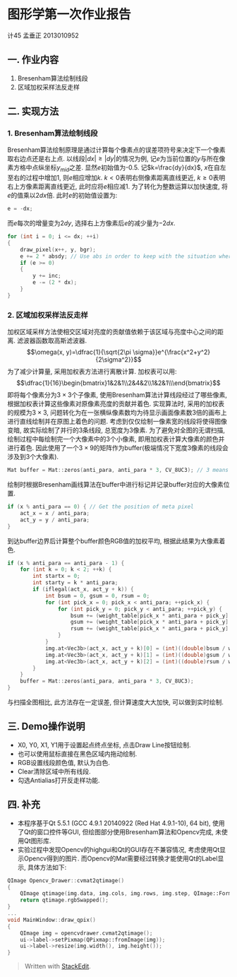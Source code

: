 
# 图形学第一次作业报告

计45 孟垂正 2013010952

## 一. 作业内容
1. Bresenham算法绘制线段
2. 区域加权采样法反走样

## 二. 实现方法
### 1. Bresenham算法绘制线段
Bresenham算法绘制原理是通过计算每个像素点的误差项符号来决定下一个像素取右边点还是右上点.
以线段$|dx|\geq|dy|$的情况为例, 记$e$为当前位置的$y$与所在像素方格中点纵坐标$y_{mid}$之差. 显然$e$初始值为-0.5. 记$k=\frac{dy}{dx}$, $x$在自左至右的过程中增加1, 则$e$相应增加$k$. $k<0$表明右侧像素距离直线更近, $k\geq0$表明右上方像素距离直线更近, 此时应将$e$相应减1.
为了转化为整数运算以加快速度, 将$e$的值乘以$2dx$倍. 此时$e$的初始值设置为:
```cpp
e = -dx;
```
而$e$每次的增量变为$2dy$, 选择右上方像素后$e$的减少量为$-2dx$.
```cpp
for (int i = 0; i <= dx; ++i)
{
	draw_pixel(x++, y, bgr);
	e += 2 * absdy; // Use abs in order to keep with the situation where dy < 0
	if (e >= 0)
	{
		y += inc;
		e -= (2 * dx);
	}
}
```
### 2. 区域加权采样法反走样
加权区域采样方法使相交区域对亮度的贡献值依赖于该区域与亮度中心之间的距离. 滤波器函数取高斯滤波器. 
$$\omega(x, y)=\dfrac{1}{\sqrt{2\pi \sigma}}e^{\frac{x^2+y^2}{2\sigma^2}}$$
为了减少计算量, 采用加权表方法进行离散计算. 加权表可以用:
$$\dfrac{1}{16}\begin{bmatrix}1&2&1\\2&4&2\\1&2&1\\\end{bmatrix}$$
即将每个像素分为$3\times3$个子像素, 使用Bresenham算法计算线段经过了哪些像素, 根据加权表计算这些像素对原像素亮度的贡献并着色.
实现算法时, 采用的加权表的规模为$3\times3$, 问题转化为在一张横纵像素数均为待显示画面像素数3倍的画布上进行直线绘制并在原图上着色的问题. 考虑到仅仅绘制一像素宽的线段将使得图像变暗, 故实际绘制了并行的3条线段, 总宽度为3像素.
为了避免对全图的无谓扫描, 绘制过程中每绘制完一个大像素中的3个小像素, 即用加权表计算大像素的颜色并进行着色. 因此使用了一个$3\times9$的矩阵作为buffer(极端情况下宽度3像素的线段会涉及到3个大像素). 
```cpp
Mat buffer = Mat::zeros(anti_para, anti_para * 3, CV_8UC3); // 3 means upper, middle and bottom
```
绘制时根据Bresenham画线算法在buffer中进行标记并记录buffer对应的大像素位置. 
```cpp
if (x % anti_para == 0) { // Get the position of meta pixel
	act_x = x / anti_para;
	act_y = y / anti_para;
}
```

到达buffer边界后计算整个buffer颜色RGB值的加权平均, 根据此结果为大像素着色. 
```cpp
if (x % anti_para == anti_para - 1) {
    for (int k = 0; k < 2; ++k) {
        int startx = 0;
        int starty = k * anti_para;
        if (iflegal(act_x, act_y + k)) {
            int bsum = 0, gsum = 0, rsum = 0;
            for (int pick_x = 0; pick_x < anti_para; ++pick_x) {
                for (int pick_y = 0; pick_y < anti_para; ++pick_y) {
                    bsum += (weight_table[pick_x * anti_para + pick_y] * buffer.at<Vec3b>(pick_x, pick_y + starty)[0]);
                    gsum += (weight_table[pick_x * anti_para + pick_y] * buffer.at<Vec3b>(pick_x, pick_y + starty)[1]);
                    rsum += (weight_table[pick_x * anti_para + pick_y] * buffer.at<Vec3b>(pick_x, pick_y + starty)[2]);
                }
            }
            img.at<Vec3b>(act_x, act_y + k)[0] = (int)((double)bsum / weight_sum);
            img.at<Vec3b>(act_x, act_y + k)[1] = (int)((double)gsum / weight_sum);
            img.at<Vec3b>(act_x, act_y + k)[2] = (int)((double)rsum / weight_sum);
        }
    }
    buffer = Mat::zeros(anti_para, anti_para * 3, CV_8UC3);
}
```
与扫描全图相比, 此方法存在一定误差, 但计算速度大大加快, 可以做到实时绘制.

## 三. Demo操作说明
* X0, Y0, X1, Y1用于设置起点终点坐标, 点击Draw Line按钮绘制.
* 也可以使用鼠标直接在黑色区域内拖动绘制.
* RGB设置线段颜色值, 默认为白色.
* Clear清除区域中所有线段.
* 勾选Antialias打开反走样功能.

## 四. 补充
* 本程序基于Qt 5.5.1 (GCC 4.9.1 20140922 (Red Hat 4.9.1-10), 64 bit), 使用了Qt的窗口控件等GUI, 但绘图部分使用Bresenham算法和Opencv完成, 未使用Qt图形库.
* 实验过程中发现Opencv的highgui和Qt的GUI存在不兼容情况, 考虑使用Qt显示Opencv得到的图片. 而Opencv的Mat需要经过转换才能使用Qt的Label显示, 具体方法如下:
```cpp
QImage Opencv_Drawer::cvmat2qtimage()
{
    QImage qtimage(img.data, img.cols, img.rows, img.step, QImage::Format_RGB888);
    return qtimage.rgbSwapped();
}
...
void MainWindow::draw_qpix()
{
    QImage img = opencvdrawer.cvmat2qtimage();
    ui->label->setPixmap(QPixmap::fromImage(img));
    ui->label->resize(img.width(), img.height());
}
```
> Written with [StackEdit](https://stackedit.io/).